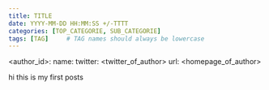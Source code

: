 ```yaml
---
title: TITLE
date: YYYY-MM-DD HH:MM:SS +/-TTTT
categories: [TOP_CATEGORIE, SUB_CATEGORIE]
tags: [TAG]     # TAG names should always be lowercase
---
```

<author_id>:
  name: <Rayyan Manzary>
  twitter: <twitter_of_author>
  url: <homepage_of_author>

hi this is my first posts
